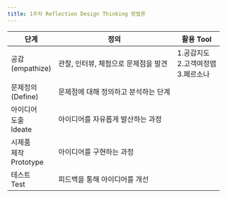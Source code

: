 ```yaml
---
title: 1주차 Reflection Design Thinking 방법론
---
```

|단계|정의|활용 Tool|
|------|----------|---|
|공감<br>(empathize)|관찰, 인터뷰, 체험으로 문제점을 발견|1.공감지도<br>2.고객여정맵<br>3.페르소나|
|문제정의<br>(Define)|문제점에 대해 정의하고 분석하는 단계||
|아이디어<br>도출<br>Ideate|아이디어를 자유롭게 발산하는 과정||
|시제품<br>제작<br>Prototype|아이디어를 구현하는 과정||
|테스트<br>Test|피드백을 통해 아이디어를 개선|| 
